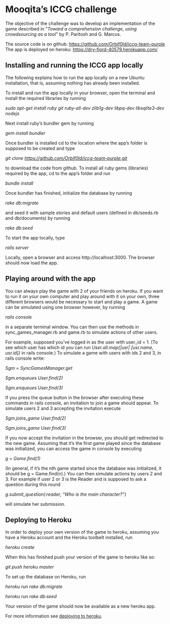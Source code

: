 # Mooqita’s ICCG challenge

The objective of the challenge was to develop an implementation of the game described in "_Toward a comprehension challenge, using crowdsourcing as a tool_" by P. Paritosh and G. Marcus.

The source code is on github: https://github.com/Orbif0ld/iccg-team-purple
The app is deployed on heroku: https://dry-fjord-40579.herokuapp.com/

## Installing and running the ICCG app locally

The following explains how to run the app locally on a new Ubuntu installation, that is, assuming nothing has already been installed.

To install and run the app locally in your browser, open the terminal and install the required libraries by running

*sudo apt-get install ruby git ruby-all-dev zlib1g-dev libpq-dev libsqlite3-dev nodejs*

Next install ruby’s bundler gem by running

*gem install bundler*

Once bundler is installed cd to the location where the app’s folder is supposed to be created and type

*git clone https://github.com/Orbif0ld/iccg-team-purple.git*

to download the code from github. To install all ruby gems (libraries) required by the app, cd to the app’s folder and run

*bundle install*

Once bundler has finished, initialize the database by running

*rake db:migrate*

and seed it with sample stories and default users (defined in db/seeds.rb and db/documents) by running

*rake db:seed*

To start the app locally, type

*rails server*

Locally, open a browser and access http://localhost:3000. The browser should now load the app.

## Playing around with the app

You can always play the game with 2 of your friends on heroku. If you want to run it on your own computer and play around with it on your own, three different browsers would be necessary to start and play a game. A game can be simulated using one browser however, by running

*rails console*

in a separate terminal window. You can then use the methods in sync_games_manager.rb and game.rb to simulate actions of other users.

For example, supposed you’ve logged in as the user with user_id = 1. (To see which user has which id you can run *User.all.map{|usr| [usr.name, usr.id]}* in rails console.) To simulate a game with users with ids 2 and 3, in rails console write:

*Sgm = SyncGamesManager.get*

*Sgm.enqueues User.find(2)*

*Sgm.enqueues User.find(3)*

If you press the queue button in the browser after executing these commands in rails console, an invitation to join a game should appear. To simulate users 2 and 3 accepting the invitation execute

*Sgm.joins_game User.find(2)*

*Sgm.joins_game User.find(3)*

If you now accept the invitation in the browser, you should get redirected to the new game. Assuming that it’s the first game played since the database was initialized, you can access the game in console by executing

*g = Game.find(1)*

(In general, if it’s the nth game started since the database was initialized, it should be g = Game.find(n).) You can then simulate actions by users 2 and 3. For example if user 2 or 3 is the Reader and is supposed to ask a question during this round

*g.submit_question(:reader, “Who is the main character?”)*

will simulate her submission.

## Deploying to Heroku

In order to deploy your own version of the game to heroku, assuming you have a Heroku account and the Heroku toolbelt installed, run

*heroku create*

When this has finished push your version of the game to heroku like so:

*git push heroku master*

To set up the database on Heroku, run

*heroku run rake db:migrate*

*heroku run rake db:seed*

Your version of the game should now be available as a new heroku app.

For more information see [deploying to heroku](https://devcenter.heroku.com/articles/getting-started-with-rails5#deploy-your-application-to-heroku).
